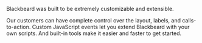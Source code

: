 Blackbeard was built to be extremely customizable and extensible.

Our customers can have complete control over the layout, labels, and calls-to-action. Custom JavaScript events let you extend Blackbeard with your own scripts. And built-in tools make it easier and faster to get started.

<ul id="getting-started-list">
</ul>